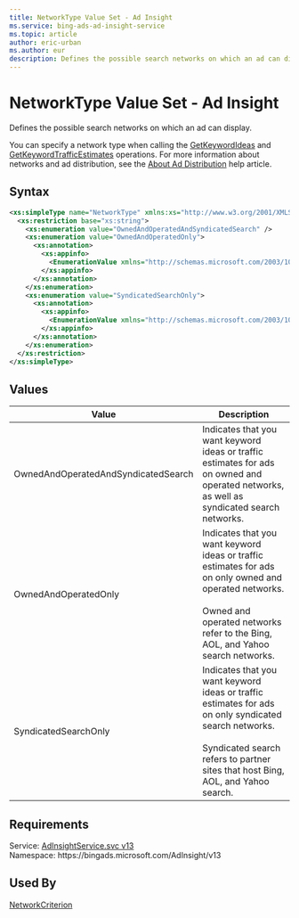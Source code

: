 ```yaml
---
title: NetworkType Value Set - Ad Insight
ms.service: bing-ads-ad-insight-service
ms.topic: article
author: eric-urban
ms.author: eur
description: Defines the possible search networks on which an ad can display.
---
```

# NetworkType Value Set - Ad Insight
Defines the possible search networks on which an ad can display. 

You can specify a network type when calling the [GetKeywordIdeas](getkeywordideas.md) and [GetKeywordTrafficEstimates](getkeywordtrafficestimates.md) operations. For more information about networks and ad distribution, see the [About Ad Distribution](https://help.bingads.microsoft.com/#apex/3/en/50871/0) help article.

## Syntax
```xml
<xs:simpleType name="NetworkType" xmlns:xs="http://www.w3.org/2001/XMLSchema">
  <xs:restriction base="xs:string">
    <xs:enumeration value="OwnedAndOperatedAndSyndicatedSearch" />
    <xs:enumeration value="OwnedAndOperatedOnly">
      <xs:annotation>
        <xs:appinfo>
          <EnumerationValue xmlns="http://schemas.microsoft.com/2003/10/Serialization/">2</EnumerationValue>
        </xs:appinfo>
      </xs:annotation>
    </xs:enumeration>
    <xs:enumeration value="SyndicatedSearchOnly">
      <xs:annotation>
        <xs:appinfo>
          <EnumerationValue xmlns="http://schemas.microsoft.com/2003/10/Serialization/">3</EnumerationValue>
        </xs:appinfo>
      </xs:annotation>
    </xs:enumeration>
  </xs:restriction>
</xs:simpleType>
```

## <a name="values"></a>Values

|Value|Description|
|-----------|---------------|
|<a name="ownedandoperatedandsyndicatedsearch"></a>OwnedAndOperatedAndSyndicatedSearch|Indicates that you want keyword ideas or traffic estimates for ads on owned and operated networks, as well as syndicated search networks.|
|<a name="ownedandoperatedonly"></a>OwnedAndOperatedOnly|Indicates that you want keyword ideas or traffic estimates for ads on only owned and operated networks.<br/><br/>Owned and operated networks refer to the Bing, AOL, and Yahoo search networks.|
|<a name="syndicatedsearchonly"></a>SyndicatedSearchOnly|Indicates that you want keyword ideas or traffic estimates for ads on only syndicated search networks.<br/><br/>Syndicated search refers to partner sites that host Bing, AOL, and Yahoo search.|

## Requirements
Service: [AdInsightService.svc v13](https://adinsight.api.bingads.microsoft.com/Api/Advertiser/AdInsight/v13/AdInsightService.svc)  
Namespace: https\://bingads.microsoft.com/AdInsight/v13  

## Used By
[NetworkCriterion](networkcriterion.md)  
